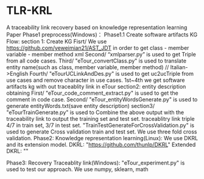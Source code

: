 # TLR-KRL
A traceability link recovery based on knowledge representation learning
Paper Phase1 preprocess(Windows)：
Phase1.1 Create software artifacts KG Flow:
section 1: Create KG
Fisrt/ We use https://github.com/yeweimian21/AST_JDT in order to get class - member variable - member method xml
Second/ “xmlparser.py” is used to get Triple from all code cases.
Third/ "eTour_convertClass.py" is used to translate entity name(such as class, member variable, member method) // Italian->English
Fourth/ "eTourUCLinkAndDes.py" is used to get uc2ucTriple from use cases and remove character in use cases.
1st~4th we get software artifacts kg with out traceablity link in eTour
section2: entity description obtaining
First/ "eTour_code_comment_extract.py" is used to get the comment in code case.
Second/ "eTour_entityWordsGenerate.py" is used to generate entityWords.txt(save entity description)
section3/ "eTourTrainGenerate.py" is used to Combine the above output with the traceability link to output the training set and test set.
           traceablitry link triple 4/7 in train set, 3/7 in test set.
          "TrainTestGenerateForCrossValidation.py" is used to generate Cross validation train and test set. We use three fold cross validation.
Phase2: Knowledge representation learning(Linux):
We use DKRL and its extension model. 
DKRL: "https://github.com/thunlp/DKRL"
Extended DKRL: ""

Phase3: Recovery Traceablity link(Windows):
"eTour_experiment.py" is used to test our approach. 
We use numpy, sklearn, math 
